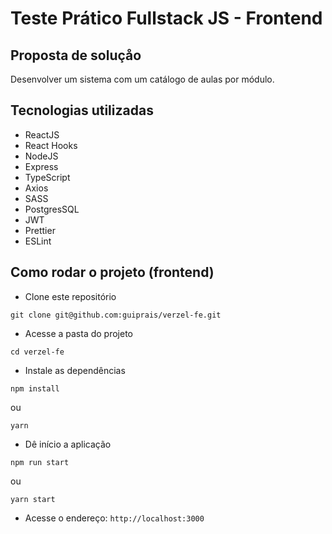 # Teste Prático Fullstack JS - Frontend

## Proposta de soluçåo

Desenvolver um sistema com um catálogo de aulas por módulo.

## Tecnologias utilizadas
- ReactJS
- React Hooks
- NodeJS
- Express
- TypeScript
- Axios
- SASS
- PostgresSQL
- JWT
- Prettier
- ESLint

## Como rodar o projeto (frontend)

- Clone este repositório
```
git clone git@github.com:guiprais/verzel-fe.git
```
- Acesse a pasta do projeto
```
cd verzel-fe
```
- Instale as dependências
```
npm install
```
ou
```
yarn
```
- Dê início a aplicação
```
npm run start
```
ou
```
yarn start
```
- Acesse o endereço: `http://localhost:3000`
